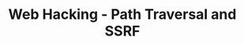 ---
credit:
- Ankur Sundara
- Ian Klatzco
featured: false
location: Zoom
recording: 'https://youtu.be/jjWlqow_tGk'
slides: web_path_traversal_ssrf.pdf
tags:
- web
- path traversal
- ssrf
- php
- deserialization
- in-depth
time_close: ''
time_start: 2021-02-11T18:00:00.000000-06:00
title: Web Hacking - Path Traversal and SSRF
week_number: 2
---